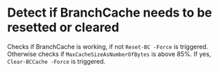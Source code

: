 # Detect if BranchCache needs to be resetted or cleared

Checks if BranchCache is working, if not `Reset-BC -Force` is triggered.  
Otherwise checks if `MaxCacheSizeAsNumberOfBytes` is above 85%. If yes, `Clear-BCCache -Force` is triggered.